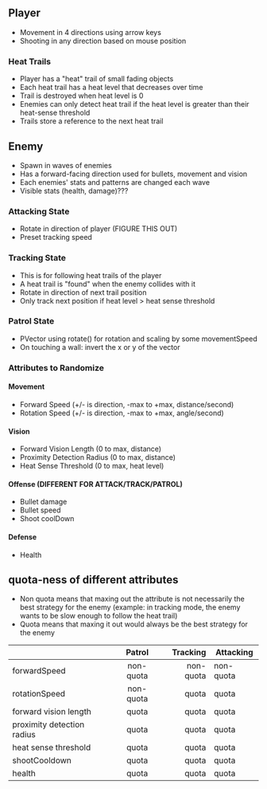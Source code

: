 ## Player
- Movement in 4 directions using arrow keys
- Shooting in any direction based on mouse position

### Heat Trails
- Player has a "heat" trail of small fading objects
- Each heat trail has a heat level that decreases over time
- Trail is destroyed when heat level is 0
- Enemies can only detect heat trail if the heat level is greater than their heat-sense threshold
- Trails store a reference to the next heat trail

## Enemy
- Spawn in waves of enemies
- Has a forward-facing direction used for bullets, movement and vision
- Each enemies' stats and patterns are changed each wave
- Visible stats (health, damage)???
### Attacking State
- Rotate in direction of player (FIGURE THIS OUT)
- Preset tracking speed

### Tracking State
- This is for following heat trails of the player
- A heat trail is "found" when the enemy collides with it
- Rotate in direction of next trail position
- Only track next position if heat level > heat sense threshold

### Patrol State
- PVector using rotate() for rotation and scaling by some movementSpeed
- On touching a wall: invert the x or y of the vector

### Attributes to Randomize
#### Movement
- Forward Speed (+/- is direction, -max to +max, distance/second)
- Rotation Speed (+/- is direction, -max to +max, angle/second)
#### Vision
- Forward Vision Length (0 to max, distance)
- Proximity Detection Radius (0 to max, distance)
- Heat Sense Threshold (0 to max, heat level)
#### Offense (DIFFERENT FOR ATTACK/TRACK/PATROL)
- Bullet damage
- Bullet speed
- Shoot coolDown
#### Defense
- Health


## quota-ness of different attributes

- Non quota means that maxing out the attribute is not necessarily the best strategy for the enemy (example: in tracking mode, the enemy wants to be slow enough to follow the heat trail)
- Quota means that maxing it out would always be the best strategy for the enemy

|                            |   Patrol  |  Tracking | Attacking |
|----------------------------|:---------:|----------:|-----------|
| forwardSpeed               | non-quota | non-quota | non-quota |
| rotationSpeed              | non-quota | quota     | quota     |
| forward vision length      | quota     | quota     | quota     |
| proximity detection radius | quota     | quota     | quota     |
| heat sense threshold       | quota     | quota     | quota     |
| shootCooldown              | quota     | quota     | quota     |
| health                     | quota     | quota     | quota     |
